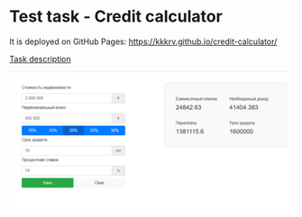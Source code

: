 # Test task - Credit calculator

It is deployed on GitHub Pages: https://kkkrv.github.io/credit-calculator/

[Task description](/Test%20task.pdf)

![Example](/Example.png)
